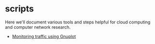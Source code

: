 # scripts

Here we'll document various tools and steps helpful for cloud computing and computer network research.

- [Monitoring traffic using Gnuplot](https://github.com/a-s-m-asadujjaman/scripts/blob/main/gnuplot_traffic_pcap.md)
